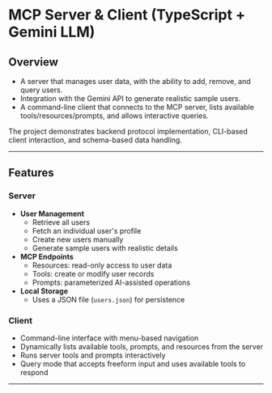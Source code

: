 # MCP Server & Client (TypeScript + Gemini LLM)

## Overview
- A server that manages user data, with the ability to add, remove, and query users.  
- Integration with the Gemini API to generate realistic sample users.  
- A command-line client that connects to the MCP server, lists available tools/resources/prompts, and allows interactive queries.

The project demonstrates backend protocol implementation, CLI-based client interaction, and schema-based data handling.

---

## Features

### Server
- **User Management**
  - Retrieve all users
  - Fetch an individual user's profile
  - Create new users manually
  - Generate sample users with realistic details
- **MCP Endpoints**
  - Resources: read-only access to user data
  - Tools: create or modify user records
  - Prompts: parameterized AI-assisted operations
- **Local Storage**
  - Uses a JSON file (`users.json`) for persistence

### Client
- Command-line interface with menu-based navigation
- Dynamically lists available tools, prompts, and resources from the server
- Runs server tools and prompts interactively
- Query mode that accepts freeform input and uses available tools to respond

---
